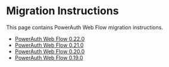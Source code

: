 # Migration Instructions

This page contains PowerAuth Web Flow migration instructions.

- [PowerAuth Web Flow 0.22.0](./Web-Flow-0.22.0.md)
- [PowerAuth Web Flow 0.21.0](./Web-Flow-0.21.0.md)
- [PowerAuth Web Flow 0.20.0](./Web-Flow-0.20.0.md)
- [PowerAuth Web Flow 0.19.0](./Web-Flow-0.19.0.md)
